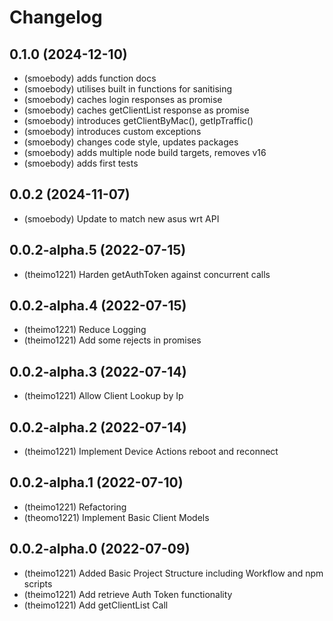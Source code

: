 # Changelog

<!--
  Placeholder for the next version (at the beginning of the line):
  ## **WORK IN PROGRESS**
-->
## 0.1.0 (2024-12-10)
* (smoebody) adds function docs
* (smoebody) utilises built in functions for sanitising
* (smoebody) caches login responses as promise
* (smoebody) caches getClientList response as promise
* (smoebody) introduces getClientByMac(), getIpTraffic()
* (smoebody) introduces custom exceptions
* (smoebody) changes code style, updates packages
* (smoebody) adds multiple node build targets, removes v16
* (smoebody) adds first tests

## 0.0.2 (2024-11-07)
* (smoebody) Update to match new asus wrt API

## 0.0.2-alpha.5 (2022-07-15)
* (theimo1221) Harden getAuthToken against concurrent calls

## 0.0.2-alpha.4 (2022-07-15)
* (theimo1221) Reduce Logging
* (theimo1221) Add some rejects in promises

## 0.0.2-alpha.3 (2022-07-14)
* (theimo1221) Allow Client Lookup by Ip

## 0.0.2-alpha.2 (2022-07-14)
* (theimo1221) Implement Device Actions reboot and reconnect

## 0.0.2-alpha.1 (2022-07-10)
* (theimo1221) Refactoring
* (theomo1221) Implement Basic Client Models

## 0.0.2-alpha.0 (2022-07-09)
* (theimo1221) Added Basic Project Structure including Workflow and npm scripts
* (theimo1221) Add retrieve Auth Token functionality
* (theimo1221) Add getClientList Call
